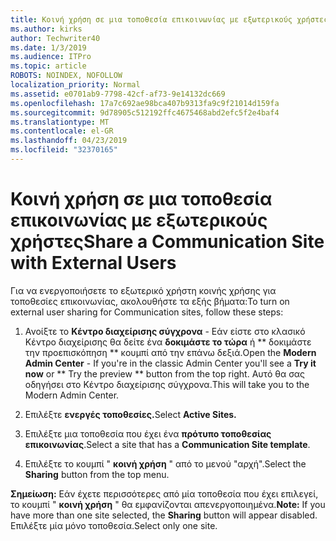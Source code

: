 ```yaml
---
title: Κοινή χρήση σε μια τοποθεσία επικοινωνίας με εξωτερικούς χρήστες
ms.author: kirks
author: Techwriter40
ms.date: 1/3/2019
ms.audience: ITPro
ms.topic: article
ROBOTS: NOINDEX, NOFOLLOW
localization_priority: Normal
ms.assetid: e0701ab9-7798-42cf-af73-9e14132dc669
ms.openlocfilehash: 17a7c692ae98bca407b9313fa9c9f21014d159fa
ms.sourcegitcommit: 9d78905c512192ffc4675468abd2efc5f2e4baf4
ms.translationtype: MT
ms.contentlocale: el-GR
ms.lasthandoff: 04/23/2019
ms.locfileid: "32370165"
---
```

# <a name="share-a-communication-site-with-external-users"></a><span data-ttu-id="593ac-102">Κοινή χρήση σε μια τοποθεσία επικοινωνίας με εξωτερικούς χρήστες</span><span class="sxs-lookup"><span data-stu-id="593ac-102">Share a Communication Site with External Users</span></span>

<span data-ttu-id="593ac-103">Για να ενεργοποιήσετε το εξωτερικό χρήστη κοινής χρήσης για τοποθεσίες επικοινωνίας, ακολουθήστε τα εξής βήματα:</span><span class="sxs-lookup"><span data-stu-id="593ac-103">To turn on external user sharing for Communication sites, follow these steps:</span></span> 
  
1. <span data-ttu-id="593ac-104">Ανοίξτε το **Κέντρο διαχείρισης σύγχρονα** - Εάν είστε στο κλασικό Κέντρο διαχείρισης θα δείτε ένα **δοκιμάστε το τώρα** ή \*\* δοκιμάστε την προεπισκόπηση \*\* κουμπί από την επάνω δεξιά.</span><span class="sxs-lookup"><span data-stu-id="593ac-104">Open the **Modern Admin Center** - If you're in the classic Admin Center you'll see a **Try it now** or \*\* Try the preview \*\* button from the top right.</span></span> <span data-ttu-id="593ac-105">Αυτό θα σας οδηγήσει στο Κέντρο διαχείρισης σύγχρονα.</span><span class="sxs-lookup"><span data-stu-id="593ac-105">This will take you to the Modern Admin Center.</span></span> 
  
2. <span data-ttu-id="593ac-106">Επιλέξτε **ενεργές τοποθεσίες.**</span><span class="sxs-lookup"><span data-stu-id="593ac-106">Select **Active Sites.**</span></span>
  
3. <span data-ttu-id="593ac-107">Επιλέξτε μια τοποθεσία που έχει ένα **πρότυπο τοποθεσίας επικοινωνίας**.</span><span class="sxs-lookup"><span data-stu-id="593ac-107">Select a site that has a **Communication Site template**.</span></span> 
  
4. <span data-ttu-id="593ac-108">Επιλέξτε το κουμπί " **κοινή χρήση** " από το μενού "αρχή".</span><span class="sxs-lookup"><span data-stu-id="593ac-108">Select the **Sharing** button from the top menu.</span></span> 
  
 <span data-ttu-id="593ac-109">**Σημείωση:** Εάν έχετε περισσότερες από μία τοποθεσία που έχει επιλεγεί, το κουμπί " **κοινή χρήση** " θα εμφανίζονται απενεργοποιημένα.</span><span class="sxs-lookup"><span data-stu-id="593ac-109">**Note:** If you have more than one site selected, the **Sharing** button will appear disabled.</span></span> <span data-ttu-id="593ac-110">Επιλέξτε μία μόνο τοποθεσία.</span><span class="sxs-lookup"><span data-stu-id="593ac-110">Select only one site.</span></span> 
  

